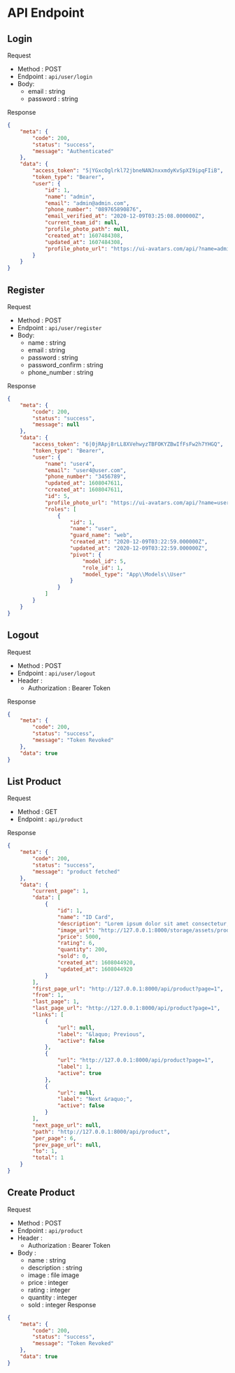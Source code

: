 # API Endpoint

## Login
Request
- Method : POST
- Endpoint : `api/user/login`
- Body:
    - email : string
    - password : string

Response
```json
{
    "meta": {
        "code": 200,
        "status": "success",
        "message": "Authenticated"
    },
    "data": {
        "access_token": "5|YGxcOglrkl72jbneNANJnxxmdyKvSpXI9ipqFIiB",
        "token_type": "Bearer",
        "user": {
            "id": 1,
            "name": "admin",
            "email": "admin@admin.com",
            "phone_number": "089765890876",
            "email_verified_at": "2020-12-09T03:25:08.000000Z",
            "current_team_id": null,
            "profile_photo_path": null,
            "created_at": 1607484308,
            "updated_at": 1607484308,
            "profile_photo_url": "https://ui-avatars.com/api/?name=admin&color=7F9CF5&background=EBF4FF"
        }
    }
}
```

## Register
Request
- Method : POST
- Endpoint : `api/user/register`
- Body:
    - name : string
    - email : string
    - password : string
    - password_confirm : string
    - phone_number : string

Response
```json
{
    "meta": {
        "code": 200,
        "status": "success",
        "message": null
    },
    "data": {
        "access_token": "6|0jRApj8rLL8XVehwyzTBFOKYZBwIfFsFw2h7YHGQ",
        "token_type": "Bearer",
        "user": {
            "name": "user4",
            "email": "user4@user.com",
            "phone_number": "3456789",
            "updated_at": 1608047611,
            "created_at": 1608047611,
            "id": 5,
            "profile_photo_url": "https://ui-avatars.com/api/?name=user4&color=7F9CF5&background=EBF4FF",
            "roles": [
                {
                    "id": 1,
                    "name": "user",
                    "guard_name": "web",
                    "created_at": "2020-12-09T03:22:59.000000Z",
                    "updated_at": "2020-12-09T03:22:59.000000Z",
                    "pivot": {
                        "model_id": 5,
                        "role_id": 1,
                        "model_type": "App\\Models\\User"
                    }
                }
            ]
        }
    }
}
```

## Logout
Request
- Method : POST
- Endpoint : `api/user/logout`
- Header :
    - Authorization : Bearer Token

Response
```json
{
    "meta": {
        "code": 200,
        "status": "success",
        "message": "Token Revoked"
    },
    "data": true
}
```

## List Product
Request
- Method : GET
- Endpoint : `api/product`

Response
```json
{
    "meta": {
        "code": 200,
        "status": "success",
        "message": "product fetched"
    },
    "data": {
        "current_page": 1,
        "data": [
            {
                "id": 1,
                "name": "ID Card",
                "description": "Lorem ipsum dolor sit amet consectetur, adipisicing elit. Incidunt, ducimus aliquam quod necessitatibus dolorum eos? Harum odio beatae quasi adipisci.",
                "image_url": "http://127.0.0.1:8000/storage/assets/products/U274yLFFQkR1AuJlYrASDiTHc2KajEzYnLbvLTve.jpg",
                "price": 5000,
                "rating": 6,
                "quantity": 200,
                "sold": 0,
                "created_at": 1608044920,
                "updated_at": 1608044920
            }
        ],
        "first_page_url": "http://127.0.0.1:8000/api/product?page=1",
        "from": 1,
        "last_page": 1,
        "last_page_url": "http://127.0.0.1:8000/api/product?page=1",
        "links": [
            {
                "url": null,
                "label": "&laquo; Previous",
                "active": false
            },
            {
                "url": "http://127.0.0.1:8000/api/product?page=1",
                "label": 1,
                "active": true
            },
            {
                "url": null,
                "label": "Next &raquo;",
                "active": false
            }
        ],
        "next_page_url": null,
        "path": "http://127.0.0.1:8000/api/product",
        "per_page": 6,
        "prev_page_url": null,
        "to": 1,
        "total": 1
    }
}
```

## Create Product
Request
- Method : POST
- Endpoint : `api/product`
- Header :
    - Authorization : Bearer Token
- Body :
    - name : string
    - description : string
    - image : file image
    - price : integer
    - rating : integer
    - quantity : integer
    - sold : integer
Response
```json
{
    "meta": {
        "code": 200,
        "status": "success",
        "message": "Token Revoked"
    },
    "data": true
}
```

